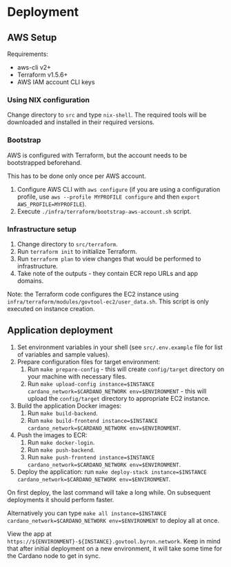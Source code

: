 # Deployment

## AWS Setup

Requirements:

- aws-cli v2+
- Terraform v1.5.6+
- AWS IAM account CLI keys

### Using NIX configuration

Change directory to `src` and type `nix-shell`. The required tools will be
downloaded and installed in their required versions.

### Bootstrap

AWS is configured with Terraform, but the account needs to be bootstrapped beforehand.

This has to be done only once per AWS account.

1. Configure AWS CLI with `aws configure` (if you are using a configuration profile, use `aws --profile MYPROFILE configure` and then `export AWS_PROFILE=MYPROFILE`).
1. Execute `./infra/terraform/bootstrap-aws-account.sh` script.

### Infrastructure setup

1. Change directory to `src/terraform`.
1. Run `terraform init` to initialize Terraform.
1. Run `terraform plan` to view changes that would be performed to infrastructure.
1. Take note of the outputs - they contain ECR repo URLs and app domains.

Note: the Terraform code configures the EC2 instance using `infra/terraform/modules/govtool-ec2/user_data.sh`. This script is only executed on instance creation.

## Application deployment

1. Set environment variables in your shell (see `src/.env.example` file for list of variables and sample values).
1. Prepare configuration files for target environment:
    1. Run `make prepare-config` - this will create `config/target` directory on your machine with necessary files.
    1. Run `make upload-config instance=$INSTANCE cardano_network=$CARDANO_NETWORK env=$ENVIRONMENT` - this will upload the `config/target` directory to appropriate EC2 instance.
1. Build the application Docker images:
    1. Run `make build-backend`.
    1. Run `make build-frontend instance=$INSTANCE cardano_network=$CARDANO_NETWORK env=$ENVIRONMENT`.
1. Push the images to ECR:
    1. Run `make docker-login`.
    1. Run `make push-backend`.
    1. Run `make push-frontend instance=$INSTANCE cardano_network=$CARDANO_NETWORK env=$ENVIRONMENT`.
1. Deploy the application: run `make deploy-stack instance=$INSTANCE cardano_network=$CARDANO_NETWORK env=$ENVIRONMENT`.

On first deploy, the last command will take a long while. On subsequent deployments it should perform faster.

Alternatively you can type `make all instance=$INSTANCE cardano_network=$CARDANO_NETWORK env=$ENVIRONMENT` to deploy all at once.

View the app at `https://${ENVIRONMENT}-${INSTANCE}.govtool.byron.network`.
Keep in mind that after initial deployment on a new environment, it will take some time for the Cardano node to get in sync.
